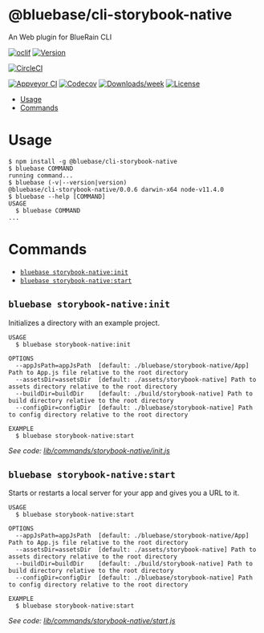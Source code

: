 @bluebase/cli-storybook-native
===============================

An Web plugin for BlueRain CLI

[![oclif](https://img.shields.io/badge/cli-oclif-brightgreen.svg)](https://oclif.io)
[![Version](https://img.shields.io/npm/v/@bluebase/cli-storybook-native.svg)](https://npmjs.org/package/@bluebase/cli-storybook-native)

[![CircleCI](https://circleci.com/gh/BlueBaseJS/cli/tree/master.svg?style=shield)](https://circleci.com/gh/BlueBaseJS/cli/tree/master)

[![Appveyor CI](https://ci.appveyor.com/api/projects/status/github/BlueBaseJS/cli?branch=master&svg=true)](https://ci.appveyor.com/project/BlueBaseJS/cli/branch/master)
[![Codecov](https://codecov.io/gh/BlueBaseJS/cli/branch/master/graph/badge.svg)](https://codecov.io/gh/BlueBaseJS/cli)
[![Downloads/week](https://img.shields.io/npm/dw/@bluebase/cli-storybook-native.svg)](https://npmjs.org/package/@bluebase/cli-storybook-native)
[![License](https://img.shields.io/npm/l/@bluebase/cli-storybook-native.svg)](https://github.com/BlueBaseJS/cli/blob/master/package.json)

<!-- toc -->
* [Usage](#usage)
* [Commands](#commands)
<!-- tocstop -->
# Usage
<!-- usage -->
```sh-session
$ npm install -g @bluebase/cli-storybook-native
$ bluebase COMMAND
running command...
$ bluebase (-v|--version|version)
@bluebase/cli-storybook-native/0.0.6 darwin-x64 node-v11.4.0
$ bluebase --help [COMMAND]
USAGE
  $ bluebase COMMAND
...
```
<!-- usagestop -->
# Commands
<!-- commands -->
* [`bluebase storybook-native:init`](#bluebase-storybook-nativeinit)
* [`bluebase storybook-native:start`](#bluebase-storybook-nativestart)

## `bluebase storybook-native:init`

Initializes a directory with an example project.

```
USAGE
  $ bluebase storybook-native:init

OPTIONS
  --appJsPath=appJsPath  [default: ./bluebase/storybook-native/App] Path to App.js file relative to the root directory
  --assetsDir=assetsDir  [default: ./assets/storybook-native] Path to assets directory relative to the root directory
  --buildDir=buildDir    [default: ./build/storybook-native] Path to build directory relative to the root directory
  --configDir=configDir  [default: ./bluebase/storybook-native] Path to config directory relative to the root directory

EXAMPLE
  $ bluebase storybook-native:start
```

_See code: [lib/commands/storybook-native/init.js](https://github.com/BlueBaseJS/cli/blob/v0.0.6/lib/commands/storybook-native/init.js)_

## `bluebase storybook-native:start`

Starts or restarts a local server for your app and gives you a URL to it.

```
USAGE
  $ bluebase storybook-native:start

OPTIONS
  --appJsPath=appJsPath  [default: ./bluebase/storybook-native/App] Path to App.js file relative to the root directory
  --assetsDir=assetsDir  [default: ./assets/storybook-native] Path to assets directory relative to the root directory
  --buildDir=buildDir    [default: ./build/storybook-native] Path to build directory relative to the root directory
  --configDir=configDir  [default: ./bluebase/storybook-native] Path to config directory relative to the root directory

EXAMPLE
  $ bluebase storybook-native:start
```

_See code: [lib/commands/storybook-native/start.js](https://github.com/BlueBaseJS/cli/blob/v0.0.6/lib/commands/storybook-native/start.js)_
<!-- commandsstop -->
